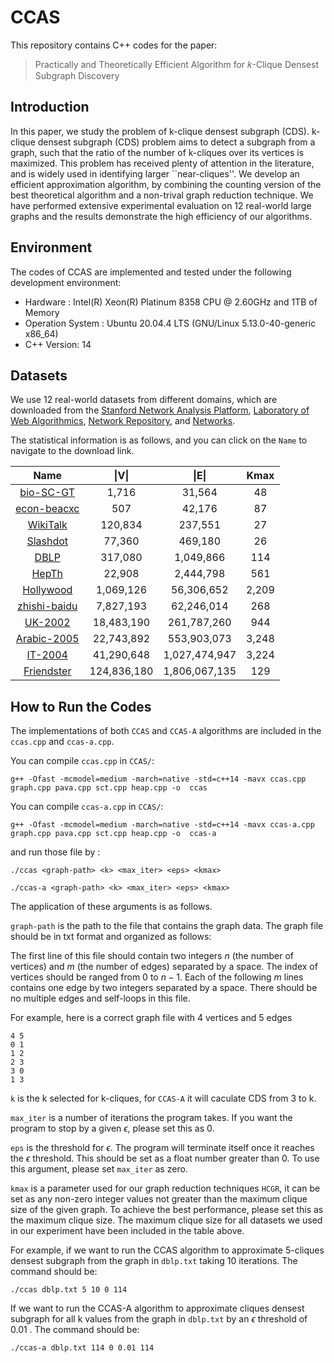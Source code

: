 # CCAS

This repository contains C++ codes for the paper:

> Practically and Theoretically Efficient Algorithm for 𝑘-Clique Densest Subgraph Discovery

## Introduction

In this paper, we study the problem of k-clique densest subgraph (CDS). k-clique densest subgraph (CDS) problem aims to detect a subgraph from a graph, such that the ratio of the number of k-cliques over its vertices is maximized. This problem has received plenty of attention in the literature, and is widely used in identifying larger ``near-cliques''. We develop an efficient approximation algorithm, by combining the counting version of the best theoretical algorithm and a non-trival graph reduction technique. We have performed extensive experimental evaluation on 12 real-world large graphs and the results demonstrate the high efficiency of our algorithms.

## Environment

The codes of CCAS are implemented and tested under the following development environment:

- Hardware : Intel(R) Xeon(R) Platinum 8358 CPU @ 2.60GHz and 1TB of Memory
- Operation System : Ubuntu 20.04.4 LTS (GNU/Linux 5.13.0-40-generic x86_64)
- C++ Version: 14

## Datasets
We use 12 real-world datasets from different domains, which are downloaded from the [Stanford Network Analysis Platform](http://snap.stanford.edu/data/), [Laboratory of Web Algorithmics](http://law.di.unimi.it/datasets.php), [Network Repository](https://networkrepository.com/network-data.php), and [Networks](http://konect.cc/networks/). 

The statistical information is as follows, and you can click on the `Name` to navigate to the download link.

| Name | \|V\| | \|E\| | Kmax |
| :----: | :----: | :----: | :----: |
| [bio-SC-GT](https://networkrepository.com/bio-SC-GT.php) | 1,716 | 31,564 | 48 |
| [econ-beacxc](https://networkrepository.com/econ-beacxc.php) | 507 | 42,176 | 87 |
| [WikiTalk](https://snap.stanford.edu/data/wiki-Talk.html) | 120,834 | 237,551 | 27 |
| [Slashdot](http://konect.cc/networks/slashdot-zoo) | 77,360 | 469,180 | 26 |
| [DBLP](http://snap.stanford.edu/data/com-DBLP.html) | 317,080 | 1,049,866 | 114 |
| [HepTh](https://networkrepository.com/cit-HepTh.php) | 22,908 | 2,444,798 | 561 |
| [Hollywood](https://networkrepository.com/ca-hollywood-2009.php) | 1,069,126 | 56,306,652 | 2,209 |
| [zhishi-baidu](http://konect.cc/networks/zhishi-all) | 7,827,193 | 62,246,014 | 268 |
| [UK-2002](https://law.di.unimi.it/webdata/uk-2002/) | 18,483,190 | 261,787,260 | 944 |
| [Arabic-2005](https://law.di.unimi.it/webdata/arabic-2005/) | 22,743,892 | 553,903,073 | 3,248 |
| [IT-2004](https://law.di.unimi.it/webdata/it-2004/) | 41,290,648 | 1,027,474,947 | 3,224 |
| [Friendster](https://snap.stanford.edu/data/com-Friendster.html) | 124,836,180 | 1,806,067,135 | 129 |


## How to Run the Codes


The implementations of both `CCAS` and `CCAS-A` algorithms are included in the `ccas.cpp` and `ccas-a.cpp`. 

You can compile `ccas.cpp` in `CCAS/`:

`g++ -Ofast -mcmodel=medium -march=native -std=c++14 -mavx ccas.cpp graph.cpp pava.cpp sct.cpp heap.cpp -o  ccas`

You can compile `ccas-a.cpp` in `CCAS/`:

`g++ -Ofast -mcmodel=medium -march=native -std=c++14 -mavx ccas-a.cpp graph.cpp pava.cpp sct.cpp heap.cpp -o  ccas-a`

and run those file by :

`./ccas <graph-path> <k> <max_iter> <eps> <kmax>`

`./ccas-a <graph-path> <k> <max_iter> <eps> <kmax>`

The application of these arguments is as follows.

`graph-path` is the path to the file that contains the graph data. The graph file should be in txt format and organized as follows:

The first line of this file should contain two integers $n$ (the number of vertices) and $m$ (the number of edges) separated by a space. The index of vertices should be ranged from $0$ to $n - 1$.  Each of the following $m$ lines contains one edge by two integers separated by a space. There should be no multiple edges and self-loops in this file.

For example, here is a correct graph file with 4 vertices and 5 edges 

```
4 5
0 1
1 2
2 3
3 0
1 3
```

`k` is the k selected for k-cliques, for `CCAS-A` it will caculate CDS from 3 to k.

`max_iter` is a number of iterations the program takes. If you want the program to stop by a given $\epsilon$, please set this as 0.

`eps` is the threshold for $\epsilon$. The program will terminate itself once it reaches the $\epsilon$ threshold. This should be set as a float number greater than 0. To use this argument, please set `max_iter` as zero.

`kmax` is a parameter used for our graph reduction techniques `HCGR`, it can be set as any non-zero integer values not greater than the maximum clique size of the given graph. To achieve the best performance, please set this as the maximum clique size. The maximum clique size for all datasets we used in our experiment have been included in the table above.

For example, if we want to run the CCAS algorithm to approximate 5-cliques densest subgraph from the graph in `dblp.txt` taking 10 iterations. The command should be:

`./ccas dblp.txt 5 10 0 114`

If we want to run the CCAS-A algorithm to approximate cliques densest subgraph for all k values from the graph in `dblp.txt` by an $\epsilon$ threshold of 0.01 . The command should be:

`./ccas-a dblp.txt 114 0 0.01 114`
